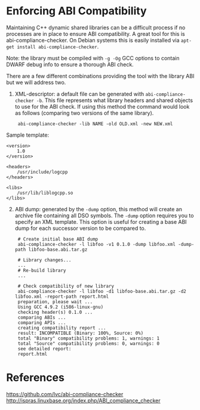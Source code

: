 # Enforcing ABI Compatibility

Maintaining C++ dynamic shared libraries can be a difficult process if no
processes are in place to ensure ABI compatibility. A great tool for this
is abi-compliance-checker. On Debian systems this is easily installed via
`apt-get install abi-compliance-checker`.

Note: the library must be compiled with `-g -Og` GCC options to contain
DWARF debug info to ensure a thorough ABI check.

There are a few different combinations providing the tool with the library
ABI but we will address two.

1. XML-descriptor: a default file can be generated with
`abi-compliance-checker -b`. This file represents what library headers and
shared objects to use for the ABI check. If using this method the command
would look as follows (comparing two versions of the same library).

        abi-compliance-checker -lib NAME -old OLD.xml -new NEW.xml

Sample template:

    <version>
        1.0
    </version>

    <headers>
        /usr/include/logcpp
    </headers>

    <libs>
        /usr/lib/liblogcpp.so
    </libs>

2. ABI dump: generated by the `-dump` option, this method will create an archive
file containing all DSO symbols. The `-dump` option requires you to specify an
XML template. This option is useful for creating a base ABI dump for each
successor version to be compared to.

        # Create initial base ABI dump
        abi-compliance-checker -l libfoo -v1 0.1.0 -dump libfoo.xml -dump-path libfoo-base.abi.tar.gz

        # Library changes...
        ...
        # Re-build library
        ...

        # Check compatibility of new library
        abi-compliance-checker -l libfoo -d1 libfoo-base.abi.tar.gz -d2 libfoo.xml -report-path report.html
        preparation, please wait ...
        Using GCC 4.9.2 (i586-linux-gnu)
        checking header(s) 0.1.0 ...
        comparing ABIs ...
        comparing APIs ...
        creating compatibility report ...
        result: INCOMPATIBLE (Binary: 100%, Source: 0%)
        total "Binary" compatibility problems: 1, warnings: 1
        total "Source" compatibility problems: 0, warnings: 0
        see detailed report:
        report.html

# References

https://github.com/lvc/abi-compliance-checker
http://ispras.linuxbase.org/index.php/ABI_compliance_checker

